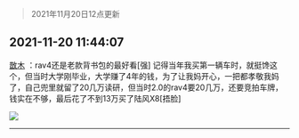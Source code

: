 > 2021年11月20日12点更新
<link rel="stylesheet" href="https://cdn.jsdelivr.net/gh/taotie6/sampleJSON@main/css/photo_show.css">
<meta name="referrer" content="no-referrer" />


 ## 2021-11-20 11:44:07 

 [㪚木](https://www.coolapk.com/feed/31593285?shareKey=YzNkOWQ0NzMyNjA5NjE5ODcyZDk~) ：rav4还是老款背书包的最好看[强]
记得当年我买第一辆车时，就挺馋这个，但当时大学刚毕业，大学赚了4年的钱，为了让我妈开心，一把都孝敬我妈了，自己兜里就留了20几万读研，但当时2.0的rav4要20几万，还要竞拍车牌，钱实在不够，最后花了不到13万买了陆风X8[捂脸] 

<div class="album">
<img class="img-item" src="http://image.coolapk.com/feed/2019/0414/11/1081091_1555210962_859@350x178.gif" />
</div>

 ------- 

